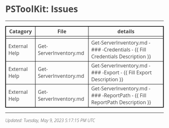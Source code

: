 <style>
table {
    border-collapse: collapse;
}
table, th, td {
   border: 1px solid black;
}
blockquote {
    border-left: solid blue;
    padding-left: 10px;
}
@import url(http://fonts.googleapis.com/css?family=Open+Sans:300italic,300);
body {
  color: #444;
  font-family: 'Open Sans', Helvetica, sans-serif;
  font-weight: 300;
}
</style>
# PSToolKit: Issues

---

| Catagory      | File                   | details                                                                        |
| ------------- | ---------------------- | ------------------------------------------------------------------------------ |
|               |                        |                                                                                |
| External Help | Get-ServerInventory.md | Get-ServerInventory.md - ### -Credentials - {{ Fill Credentials Description }} |
| External Help | Get-ServerInventory.md | Get-ServerInventory.md - ### -Export - {{ Fill Export Description }}           |
| External Help | Get-ServerInventory.md | Get-ServerInventory.md - ### -ReportPath - {{ Fill ReportPath Description }}   |

---

*Updated: Tuesday, May 9, 2023 5:17:15 PM UTC*

